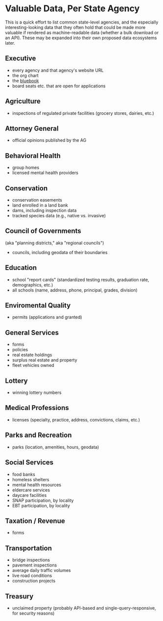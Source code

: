 # Valuable Data, Per State Agency

This is a quick effort to list common state-level agencies, and the especially interesting-looking data that they often hold that could be made more valuable if rendered as machine-readable data (whether a bulk download or an API). These may be expanded into their own proposed data ecosystems later.

## Executive

* every agency and that agency's website URL
* the org chart
* the [bluebook](http://wikis.ala.org/godort/index.php/State_Blue_Books)
* board seats etc. that are open for applications

## Agriculture

* inspections of regulated private facilities (grocery stores, dairies, etc.)

## Attorney General

* official opinions published by the AG
 
## Behavioral Health

* group homes
* licensed mental health providers

## Conservation

* conservation easements
* land enrolled in a land bank
* dams, including inspection data
* tracked species data (e.g., native vs. invasive)

## Council of Governments

(aka "planning districts," aka "regional councils")

* councils, including geodata of their boundaries

## Education

* school "report cards" (standardized testing results, graduation rate, demographics, etc.)
* all schools (name, address, phone, principal, grades, division)

## Enviromental Quality

* permits (applications and granted)

## General Services

* forms
* policies
* real estate holdings
* surplus real estate and property
* fleet vehicles owned

## Lottery

* winning lottery numbers

## Medical Professions

* licenses (specialty, practice, address, convictions, claims, etc.)

## Parks and Recreation

* parks (location, amenities, hours, geodata)

## Social Services

* food banks
* homeless shelters
* mental health resources
* eldercare services
* daycare facilities
* SNAP participation, by locality
* EBT participation, by locality

## Taxation / Revenue

* forms

## Transportation

* bridge inspections
* pavement inspections
* average daily traffic volumes
* live road conditions
* construction projects

## Treasury

* unclaimed property (probably API-based and single-query-responsive, for security reasons)
